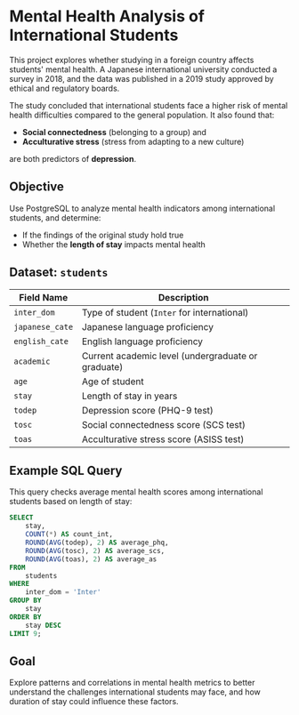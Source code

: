 
# Mental Health Analysis of International Students

This project explores whether studying in a foreign country affects students' mental health. A Japanese international university conducted a survey in 2018, and the data was published in a 2019 study approved by ethical and regulatory boards.

The study concluded that international students face a higher risk of mental health difficulties compared to the general population. It also found that:
- **Social connectedness** (belonging to a group) and 
- **Acculturative stress** (stress from adapting to a new culture) 

are both predictors of **depression**.

## Objective

Use PostgreSQL to analyze mental health indicators among international students, and determine:
- If the findings of the original study hold true
- Whether the **length of stay** impacts mental health

## Dataset: `students`

| Field Name     | Description                                           |
|----------------|-------------------------------------------------------|
| `inter_dom`    | Type of student (`Inter` for international)           |
| `japanese_cate`| Japanese language proficiency                         |
| `english_cate` | English language proficiency                          |
| `academic`     | Current academic level (undergraduate or graduate)    |
| `age`          | Age of student                                        |
| `stay`         | Length of stay in years                               |
| `todep`        | Depression score (PHQ-9 test)                         |
| `tosc`         | Social connectedness score (SCS test)                |
| `toas`         | Acculturative stress score (ASISS test)              |

## Example SQL Query

This query checks average mental health scores among international students based on length of stay:

```sql
SELECT
    stay,
    COUNT(*) AS count_int,
    ROUND(AVG(todep), 2) AS average_phq,
    ROUND(AVG(tosc), 2) AS average_scs,
    ROUND(AVG(toas), 2) AS average_as
FROM
    students
WHERE
    inter_dom = 'Inter'
GROUP BY
    stay
ORDER BY
    stay DESC
LIMIT 9;
```

## Goal

Explore patterns and correlations in mental health metrics to better understand the challenges international students may face, and how duration of stay could influence these factors.
